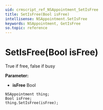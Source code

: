 ```yaml
---
uid: crmscript_ref_NSAppointment_SetIsFree
title: SetIsFree(Bool isFree)
intellisense: NSAppointment.SetIsFree
keywords: NSAppointment, GetIsFree
so.topic: reference
---
```


# SetIsFree(Bool isFree)

True if free, false if busy

**Parameter:** 
 - **isFree** Bool

```crmscript
NSAppointment thing;
Bool isFree;
thing.SetIsFree(isFree);
```

